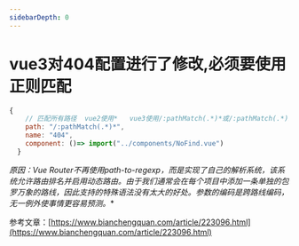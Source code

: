 ```yaml
---
sidebarDepth: 0
---
```

# vue3对404配置进行了修改,必须要使用正则匹配
```js
{
    // 匹配所有路径  vue2使用*   vue3使用/:pathMatch(.*)*或/:pathMatch(.*)或/:catchAll(.*)
    path: "/:pathMatch(.*)*",
    name: "404",
    component: ()=> import("../components/NoFind.vue")
  }
```

**原因：Vue Router不再使用path-to-regexp，而是实现了自己的解析系统，该系统允许路由排名并启用动态路由。由于我们通常会在每个项目中添加一条单独的包罗万象的路线，因此支持的特殊语法没有太大的好处*。参数的编码是跨路线编码，无一例外使事情更容易预测。**

参考文章：[https://www.bianchengquan.com/article/223096.html](https://www.bianchengquan.com/article/223096.html)